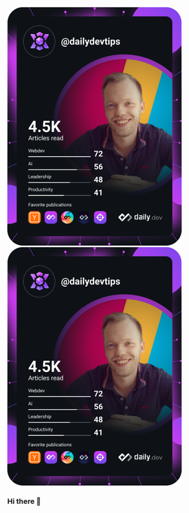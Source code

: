 <a href="https://app.daily.dev/iSrFelipeS2i"><img src="https://github.com/rebelchris/rebelchris/blob/master/devcard.svg" width="400" alt="Andres Valencia lopez's Dev Card"/></a>
<a href="https://app.daily.dev/DailyDevTips"><img src="https://github.com/rebelchris/rebelchris/blob/master/devcard.svg" width="400" alt="Chris Bongers's Dev Card"/></a>
### Hi there 👋

<!--
**SrFelipeS2/SrFelipeS2** is a ✨ _special_ ✨ repository because its `README.md` (this file) appears on your GitHub profile.

Here are some ideas to get you started:

- 🔭 I’m currently working on ...
- 🌱 I’m currently learning ...
- 👯 I’m looking to collaborate on ...
- 🤔 I’m looking for help with ...
- 💬 Ask me about ...
- 📫 How to reach me: ...
- 😄 Pronouns: ...
- ⚡ Fun fact: ...
-->
